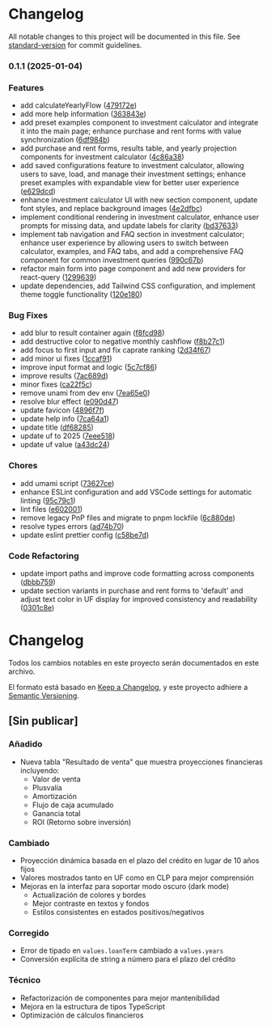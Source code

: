 # Changelog

All notable changes to this project will be documented in this file. See [standard-version](https://github.com/conventional-changelog/standard-version) for commit guidelines.

### 0.1.1 (2025-01-04)


### Features

* add calculateYearlyFlow ([479172e](https://github.com/raulghm/calculadora-rentabilidad-inmobiliaria/commit/479172e8b90d19df0139e3eae75e9b29713b89df))
* add more help information ([363843e](https://github.com/raulghm/calculadora-rentabilidad-inmobiliaria/commit/363843e765d7230b984fa44bc2e29bee03162b26))
* add preset examples component to investment calculator and integrate it into the main page; enhance purchase and rent forms with value synchronization ([6df984b](https://github.com/raulghm/calculadora-rentabilidad-inmobiliaria/commit/6df984b4c127a071d690376c288795ebb69181e4))
* add purchase and rent forms, results table, and yearly projection components for investment calculator ([4c86a38](https://github.com/raulghm/calculadora-rentabilidad-inmobiliaria/commit/4c86a38dfe6bb698aa81e00b5eb6a43321519e6b))
* add saved configurations feature to investment calculator, allowing users to save, load, and manage their investment settings; enhance preset examples with expandable view for better user experience ([e629dcd](https://github.com/raulghm/calculadora-rentabilidad-inmobiliaria/commit/e629dcdf5c37a0c9e5f20026189a80a5e511d6a0))
* enhance investment calculator UI with new section component, update font styles, and replace background images ([4e2dfbc](https://github.com/raulghm/calculadora-rentabilidad-inmobiliaria/commit/4e2dfbc2ff545144264b0ac6b6fcafd828937d4a))
* implement conditional rendering in investment calculator, enhance user prompts for missing data, and update labels for clarity ([bd37633](https://github.com/raulghm/calculadora-rentabilidad-inmobiliaria/commit/bd376339b33fd14d0046b428823e454634b1f8ec))
* implement tab navigation and FAQ section in investment calculator; enhance user experience by allowing users to switch between calculator, examples, and FAQ tabs, and add a comprehensive FAQ component for common investment queries ([990c67b](https://github.com/raulghm/calculadora-rentabilidad-inmobiliaria/commit/990c67b75465a339e61344da820941ed26589b2e))
* refactor main form into page component and add new providers for react-query ([1299639](https://github.com/raulghm/calculadora-rentabilidad-inmobiliaria/commit/129963909e9d246db3b30bb8962bfec3c8e4256e))
* update dependencies, add Tailwind CSS configuration, and implement theme toggle functionality ([120e180](https://github.com/raulghm/calculadora-rentabilidad-inmobiliaria/commit/120e18085ed5b5436d647fbd7916c74f3b0a3e3c))


### Bug Fixes

* add blur to result container again ([f8fcd98](https://github.com/raulghm/calculadora-rentabilidad-inmobiliaria/commit/f8fcd986785e9dff3a802a9c5719c06c4ccd0891))
* add destructive color to negative monthly cashflow ([f8b27c1](https://github.com/raulghm/calculadora-rentabilidad-inmobiliaria/commit/f8b27c1291e3453887f9ebdf4927510a5241e0d6))
* add focus to first input and fix caprate ranking ([2d34f67](https://github.com/raulghm/calculadora-rentabilidad-inmobiliaria/commit/2d34f679dc315391edf0c7b360aeb6b8c5f2f631))
* add minor ui fixes ([1ccaf91](https://github.com/raulghm/calculadora-rentabilidad-inmobiliaria/commit/1ccaf911526e8f12f07d7955cc14219f8101ad2b))
* improve input format and logic ([5c7cf86](https://github.com/raulghm/calculadora-rentabilidad-inmobiliaria/commit/5c7cf86e4c15fff7e849f713201484a81130b969))
* improve results ([7ac689d](https://github.com/raulghm/calculadora-rentabilidad-inmobiliaria/commit/7ac689dc308d2599ec94af961198f7d5c0e68753))
* minor fixes ([ca22f5c](https://github.com/raulghm/calculadora-rentabilidad-inmobiliaria/commit/ca22f5c1aebbb0494bb83150e4b83406b29a5fa8))
* remove unami from dev env ([7ea65e0](https://github.com/raulghm/calculadora-rentabilidad-inmobiliaria/commit/7ea65e068df7985f2a37d1ccd4aa1448c1a95f92))
* resolve blur effect ([e090d47](https://github.com/raulghm/calculadora-rentabilidad-inmobiliaria/commit/e090d47c74f031d4ee91002385d1b3364e3701c9))
* update favicon ([4896f7f](https://github.com/raulghm/calculadora-rentabilidad-inmobiliaria/commit/4896f7f3bcd9d5591bb88fc6a78610bcea960647))
* update help info ([7ca64a1](https://github.com/raulghm/calculadora-rentabilidad-inmobiliaria/commit/7ca64a104a1fe7712f59f476012cb0f8a45526a2))
* update title ([df68285](https://github.com/raulghm/calculadora-rentabilidad-inmobiliaria/commit/df682855829033f0e60200ea91529319eb33e174))
* update uf to 2025 ([7eee518](https://github.com/raulghm/calculadora-rentabilidad-inmobiliaria/commit/7eee518b6525aec40f63858febc2c782bfb9981f))
* update uf value ([a43dc24](https://github.com/raulghm/calculadora-rentabilidad-inmobiliaria/commit/a43dc24fd8c98a30c6418b9f4d7bcafdec0cc5e1))


### Chores

* add umami script ([73627ce](https://github.com/raulghm/calculadora-rentabilidad-inmobiliaria/commit/73627ce530164858644a79296ce04a8b3e49f7d8))
* enhance ESLint configuration and add VSCode settings for automatic linting ([95c79c1](https://github.com/raulghm/calculadora-rentabilidad-inmobiliaria/commit/95c79c18aee012faf2560e1a79b60274e842b082))
* lint files ([e602001](https://github.com/raulghm/calculadora-rentabilidad-inmobiliaria/commit/e6020010a8c8e3864c3e4a764de9b3c043f11fbf))
* remove legacy PnP files and migrate to pnpm lockfile ([6c880de](https://github.com/raulghm/calculadora-rentabilidad-inmobiliaria/commit/6c880de22b7575ecc8fe6cec4b273e3eed83715b))
* resolve types errors ([ad74b70](https://github.com/raulghm/calculadora-rentabilidad-inmobiliaria/commit/ad74b70284a0239aeb213eb6f41765060078dd17))
* update eslint prettier config ([c58be7d](https://github.com/raulghm/calculadora-rentabilidad-inmobiliaria/commit/c58be7d5b3ee56a68dee48e04945e8b7274cf69e))


### Code Refactoring

* update import paths and improve code formatting across components ([dbbb759](https://github.com/raulghm/calculadora-rentabilidad-inmobiliaria/commit/dbbb759edbfc6c434cc20400705b92e30f96d1f1))
* update section variants in purchase and rent forms to 'default' and adjust text color in UF display for improved consistency and readability ([0301c8e](https://github.com/raulghm/calculadora-rentabilidad-inmobiliaria/commit/0301c8ef826e005d9f8c498b4c790299dc9f56ae))

# Changelog

Todos los cambios notables en este proyecto serán documentados en este archivo.

El formato está basado en [Keep a Changelog](https://keepachangelog.com/es-ES/1.0.0/),
y este proyecto adhiere a [Semantic Versioning](https://semver.org/spec/v2.0.0.html).

## [Sin publicar]

### Añadido
- Nueva tabla "Resultado de venta" que muestra proyecciones financieras incluyendo:
  - Valor de venta
  - Plusvalía
  - Amortización
  - Flujo de caja acumulado
  - Ganancia total
  - ROI (Retorno sobre inversión)

### Cambiado
- Proyección dinámica basada en el plazo del crédito en lugar de 10 años fijos
- Valores mostrados tanto en UF como en CLP para mejor comprensión
- Mejoras en la interfaz para soportar modo oscuro (dark mode)
  - Actualización de colores y bordes
  - Mejor contraste en textos y fondos
  - Estilos consistentes en estados positivos/negativos

### Corregido
- Error de tipado en `values.loanTerm` cambiado a `values.years`
- Conversión explícita de string a número para el plazo del crédito

### Técnico
- Refactorización de componentes para mejor mantenibilidad
- Mejora en la estructura de tipos TypeScript
- Optimización de cálculos financieros 
